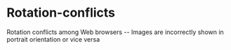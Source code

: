 # Rotation-conflicts
Rotation conflicts among Web browsers -- Images are incorrectly shown in portrait orientation or vice versa

